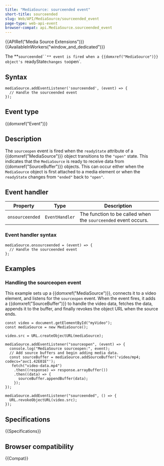 ```yaml
---
title: "MediaSource: sourceended event"
short-title: sourceended
slug: Web/API/MediaSource/sourceended_event
page-type: web-api-event
browser-compat: api.MediaSource.sourceended_event
---
```


{{APIRef("Media Source Extensions")}}{{AvailableInWorkers("window_and_dedicated")}}

The **`sourceended``** event is fired when a {{domxref("MediaSource")}} object's `readyState` changes to `open`.

## Syntax

```js-nolint
mediaSource.addEventListener('sourceended', (event) => {
  // Handle the sourceended event
});
```

## Event type

{{domxref("Event")}}

## Description

The `sourceopen` event is fired when the `readyState` attribute of a {{domxref("MediaSource")}} object transitions to the `"open"` state. This indicates that the `MediaSource` is ready to receive data from {{domxref("SourceBuffer")}} objects. This can occur either when the `MediaSource` object is first attached to a media element or when the `readyState` changes from `"ended"` back to `"open"`.

## Event handler

| Property  | Type           | Description                                              |
| --------- | -------------- | -------------------------------------------------------- |
| `onsourceended` | `EventHandler` | The function to be called when the `sourceended` event occurs. |

### Event handler syntax

```js-nolint
mediaSource.onsourceended = (event) => {
  // Handle the sourceended event
};
```

## Examples

### Handling the sourceopen event

This example sets up a {{domxref("MediaSource")}}, connects it to a video element, and listens for the `sourceopen` event. When the event fires, it adds a {{domxref("SourceBuffer")}} to handle the video data, fetches the data, appends it to the buffer, and finally revokes the object URL when the source ends.

```js-nolint
const video = document.getElementById("myVideo");
const mediaSource = new MediaSource();

video.src = URL.createObjectURL(mediaSource);

mediaSource.addEventListener("sourceopen", (event) => {
  console.log("MediaSource sourceopen:", event);
  // Add source buffers and begin adding media data.
  const sourceBuffer = mediaSource.addSourceBuffer('video/mp4; codecs="avc1.42E01E"');
   fetch("video-data.mp4")
    .then((response) => response.arrayBuffer())
    .then((data) => {
      sourceBuffer.appendBuffer(data);
    });
});

mediaSource.addEventListener("sourceended", () => {
  URL.revokeObjectURL(video.src);
});
```

## Specifications

{{Specifications}}

## Browser compatibility

{{Compat}}
